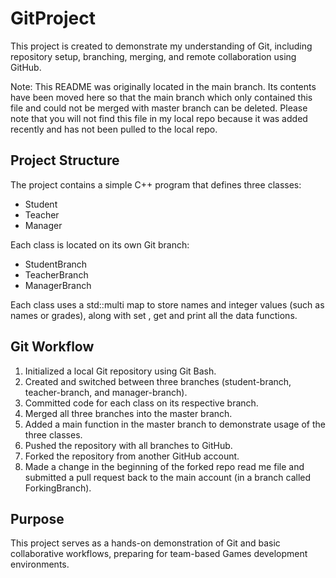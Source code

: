 # GitProject

This project is created to demonstrate my understanding of Git, including repository setup, branching, merging, and remote collaboration using GitHub.

Note:
This README was originally located in the main branch. Its contents have been moved here so that the main branch which only contained this file and could not be merged with master branch can be deleted.
Please note that you will not find this file in my local repo because it was added recently and has not been pulled to the local repo.

## Project Structure

The project contains a simple C++ program that defines three classes:

- Student
- Teacher
- Manager

Each class is located on its own Git branch:

- StudentBranch
- TeacherBranch
- ManagerBranch

Each class uses a std::multi map to store names and integer values (such as names or grades), along with set , get and print all the data functions.

## Git Workflow

1. Initialized a local Git repository using Git Bash.
2. Created and switched between three branches (student-branch, teacher-branch, and manager-branch).
3. Committed code for each class on its respective branch.
4. Merged all three branches into the master branch.
5. Added a main function in the master branch to demonstrate usage of the three classes.
6. Pushed the repository with all branches to GitHub.
7. Forked the repository from another GitHub account.
8. Made a change in the beginning of the forked repo read me file and submitted a pull request back to the main account (in a branch called ForkingBranch).

## Purpose

This project serves as a hands-on demonstration of Git and basic collaborative workflows, preparing for team-based Games development environments.
